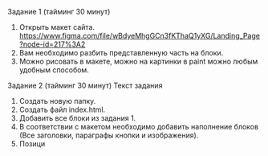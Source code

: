 Задание 1 (тайминг 30 минут)
1. Открыть макет сайта.
https://www.figma.com/file/wBdyeMhgGCn3fKThaQ1yXG/Landing_Page?node-id=217%3A2
2. Вам необходимо разбить представленную часть на блоки.
3. Можно рисовать в макете, можно на картинки в paint можно любым удобным способом.







Задание 2 (тайминг 30 минут)
Текст задания
1. Создать новую папку.
2. Создать файл index.html.
3. Добавить все блоки из задания 1.
4. В соответствии с макетом необходимо добавить наполнение
блоков (Все заголовки, параграфы кнопки и изображения).
5. Позици




